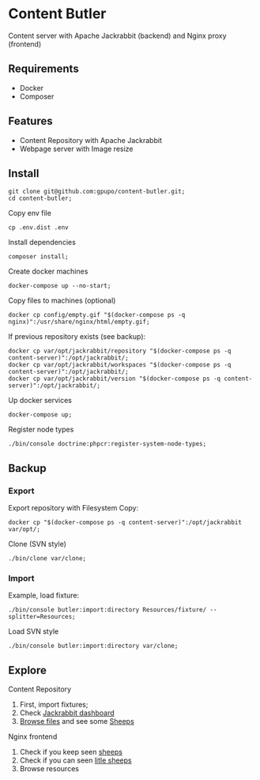 # Content Butler

Content server with Apache Jackrabbit (backend) and Nginx proxy (frontend)

## Requirements

* Docker
* Composer

## Features

* Content Repository with Apache Jackrabbit
* Webpage server with Image resize



## Install

    git clone git@github.com:gpupo/content-butler.git;
    cd content-butler;

Copy env file

    cp .env.dist .env

Install dependencies

    composer install;

Create docker machines

    docker-compose up --no-start;

Copy files to machines (optional)

    docker cp config/empty.gif "$(docker-compose ps -q nginx)":/usr/share/nginx/html/empty.gif;

If previous repository exists (see backup):

    docker cp var/opt/jackrabbit/repository "$(docker-compose ps -q content-server)":/opt/jackrabbit/;
    docker cp var/opt/jackrabbit/workspaces "$(docker-compose ps -q content-server)":/opt/jackrabbit/;
    docker cp var/opt/jackrabbit/version "$(docker-compose ps -q content-server)":/opt/jackrabbit/;

Up docker services

    docker-compose up;

Register node types

    ./bin/console doctrine:phpcr:register-system-node-types;

## Backup

### Export

Export repository with Filesystem Copy:

    docker cp "$(docker-compose ps -q content-server)":/opt/jackrabbit var/opt/;

Clone (SVN style)

    ./bin/clone var/clone;

### Import

Example, load fixture:

	./bin/console butler:import:directory Resources/fixture/ --splitter=Resources;

Load SVN style

	./bin/console butler:import:directory var/clone;

## Explore

Content Repository

1. First, import fixtures;
1. Check [Jackrabbit dashboard](http://localhost:8080/)
1. [Browse files](http://localhost:8080/repository/default/) and see some [Sheeps](http://localhost:8080/repository/default/fixture/extra/photos/sheep-3562868-pixabay.jpg)

Nginx frontend

1. Check if you keep seen [sheeps](http://localhost/fixture/extra/photos/sheep-3562868-pixabay.jpg)
1. Check if you can seen [litle sheeps](http://localhost/img/100x10/fixture/extra/photos/sheep-3562868-pixabay.jpg)
1. Browse resources 
